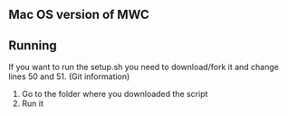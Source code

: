 ## Mac OS version of MWC

## Running
If you want to run the setup.sh you need to download/fork it and change lines 50 and 51. (Git information)
1. Go to the folder where you downloaded the script
2. Run it